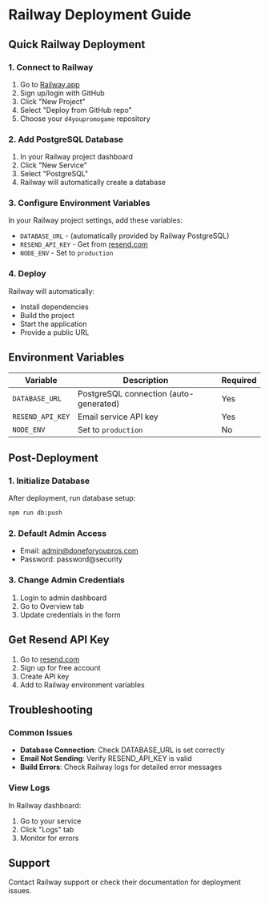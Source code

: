 # Railway Deployment Guide

## Quick Railway Deployment

### 1. Connect to Railway
1. Go to [Railway.app](https://railway.app)
2. Sign up/login with GitHub
3. Click "New Project"
4. Select "Deploy from GitHub repo"
5. Choose your `d4youpromogame` repository

### 2. Add PostgreSQL Database
1. In your Railway project dashboard
2. Click "New Service"
3. Select "PostgreSQL"
4. Railway will automatically create a database

### 3. Configure Environment Variables
In your Railway project settings, add these variables:
- `DATABASE_URL` - (automatically provided by Railway PostgreSQL)
- `RESEND_API_KEY` - Get from [resend.com](https://resend.com)
- `NODE_ENV` - Set to `production`

### 4. Deploy
Railway will automatically:
- Install dependencies
- Build the project
- Start the application
- Provide a public URL

## Environment Variables

| Variable | Description | Required |
|----------|-------------|----------|
| `DATABASE_URL` | PostgreSQL connection (auto-generated) | Yes |
| `RESEND_API_KEY` | Email service API key | Yes |
| `NODE_ENV` | Set to `production` | No |

## Post-Deployment

### 1. Initialize Database
After deployment, run database setup:
```bash
npm run db:push
```

### 2. Default Admin Access
- Email: admin@doneforyoupros.com
- Password: password@security

### 3. Change Admin Credentials
1. Login to admin dashboard
2. Go to Overview tab
3. Update credentials in the form

## Get Resend API Key

1. Go to [resend.com](https://resend.com)
2. Sign up for free account
3. Create API key
4. Add to Railway environment variables

## Troubleshooting

### Common Issues
- **Database Connection**: Check DATABASE_URL is set correctly
- **Email Not Sending**: Verify RESEND_API_KEY is valid
- **Build Errors**: Check Railway logs for detailed error messages

### View Logs
In Railway dashboard:
1. Go to your service
2. Click "Logs" tab
3. Monitor for errors

## Support
Contact Railway support or check their documentation for deployment issues.